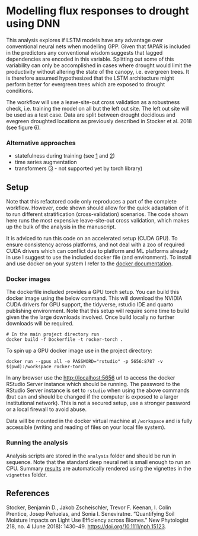 # Modelling flux responses to drought using DNN

This analysis explores if LSTM models have any advantage over conventional neural nets when modelling GPP. Given that fAPAR is included in the predictors any conventional wisdom suggests that lagged dependencies are encoded in this variable. Splitting out some of this variability can only be accomplished in cases where drought would limit the productivity without altering the state of the canopy, i.e. evergreen trees. It is therefore assumed hypothesized that the LSTM architecture might perform better for evergreen trees which are exposed to drought conditions.

The workflow will use a leave-site-out cross validation as a robustness check, i.e. training the model on all but the left out site. The left out site will be used as a test case. Data are split between drought decidious and evegreen droughted locations as previously described in Stocker et al. 2018 (see figure 6).

### Alternative approaches

- statefulness during training (see [1](https://discuss.pytorch.org/t/is-lstm-stateful-between-inner-batches/50103) and [2](https://discuss.pytorch.org/t/confusion-regarding-pytorch-lstms-compared-to-keras-stateful-lstm/44502))
- time series augmentation
- transformers ([3](https://pytorch.org/tutorials/beginner/transformer_tutorial.html) - not supported yet by torch library)

## Setup

Note that this refactored code only reproduces a part of the complete workflow. However, code shown should allow for the quick adaptation of it to run different stratification (cross-validation) scenarios. The code shown here runs the most expensive leave-site-out cross validation, which makes up the bulk of the analysis in the manuscript.

It is adviced to run this code on an accelerated setup (CUDA GPU). To ensure consistency across platforms, and not deal with a zoo of required CUDA drivers which can conflict due to platform and ML platforms already in use I suggest to use the included docker file (and environment). To install and use docker on your system I refer to the [docker documentation](https://www.docker.com/).

### Docker images

The dockerfile included provides a GPU torch setup. You can build
this docker image using the below command. This will download the NVIDIA CUDA
drivers for GPU support, the tidyverse, rstudio IDE and quarto publishing
environment. Note that this setup will require some time to build given the
the large downloads involved. Once build locally no further downloads will be
required.

```
# In the main project directory run
docker build -f Dockerfile -t rocker-torch .
```

To spin up a GPU docker image use in the project directory:

```
docker run --gpus all -e PASSWORD="rstudio" -p 5656:8787 -v $(pwd):/workspace rocker-torch
```

In any browser use the [http://localhost:5656](http://localhost:5656) 
url to access the docker RStudio Server instance which should be running. The password to the RStudio Server instance is set to `rstudio` when using the
above commands (but can and should be changed if the computer is exposed to a
larger institutional network). This is not a secured setup, use a stronger password or a local firewall to avoid abuse.

Data will be mounted in the docker virtual machine at `/workspace` and is fully accessible (writing and reading of files on your local file system).

### Running the analysis

Analysis scripts are stored in the `analysis` folder and should be run in sequence. Note that the standard deep neural net is small enough to run an CPU. Summary [results](https://geco-bern.github.io/mlflx3_R/articles/01_results.html) are automatically rendered using the vignettes in the `vignettes` folder.

## References

Stocker, Benjamin D., Jakob Zscheischler, Trevor F. Keenan, I. Colin Prentice, Josep Peñuelas, and Sonia I. Seneviratne. “Quantifying Soil Moisture Impacts on Light Use Efficiency across Biomes.” New Phytologist 218, no. 4 (June 2018): 1430–49. https://doi.org/10.1111/nph.15123.

